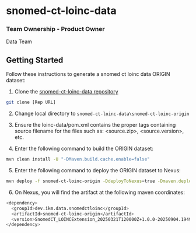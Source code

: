 # snomed-ct-loinc-data

### Team Ownership - Product Owner
Data Team

## Getting Started

Follow these instructions to generate a snomed ct loinc data ORIGIN dataset:

1. Clone the [snomed-ct-loinc-data repository](https://github.com/ikmdev/snomed-ct-loinc-data)

```bash
git clone [Rep URL]
```

2. Change local directory to `snomed-ct-loinc-data\snomed-ct-loinc-origin`

3. Ensure the loinc-data/pom.xml contains the proper tags containing source filename for the files such as:
   <source.zip>, <source.version>, etc.

4. Enter the following command to build the ORIGIN dataset:

```bash
mvn clean install -U "-DMaven.build.cache.enable=false"
```

5. Enter the following command to deploy the ORIGIN dataset to Nexus:

```bash
mvn deploy -f snomed-ct-loinc-origin -DdeployToNexus=true -Dmaven.deploy.skip=true -Dmaven.build.cache.enabled=false -Ptinkarbuild -DrepositoryId=nexus-snapshot
```

6. On Nexus, you will find the artifact at the following maven coordinates:

```bash
<dependency>
  <groupId>dev.ikm.data.snomedctloinc</groupId>
  <artifactId>snomed-ct-loinc-origin</artifactId>
  <version>SnomedCT_LOINCExtension_20250321T120000Z+1.0.0-20250904.194932-1</version>
</dependency>
```
